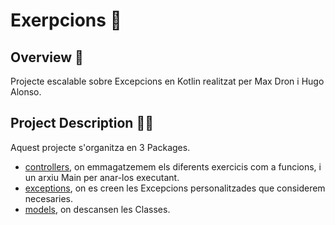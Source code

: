 # Exerpcions  🏮
## Overview 👀
Projecte escalable sobre Excepcions en Kotlin realitzat per Max Dron i Hugo Alonso.
## Project Description ✍🏼
Aquest projecte s'organitza en 3 Packages.
- [controllers](/src/main/kotlin/controllers), on emmagatzemem els diferents exercicis com a funcions, i un arxiu Main per anar-los executant.
- [exceptions](/src/main/kotlin/exceptions), on es creen les Excepcions personalitzades que considerem necesaries.
- [models](/src/main/kotlin/models), on descansen les Classes.


























